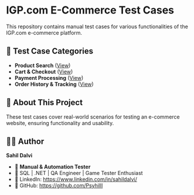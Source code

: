 # IGP.com E-Commerce Test Cases  

This repository contains manual test cases for various functionalities of the IGP.com e-commerce platform.  

## 📂 Test Case Categories  
- **Product Search** ([View](Product_Search_Test_Cases.md))  
- **Cart & Checkout** ([View](Cart_Checkout_Test_Cases.md))  
- **Payment Processing** ([View](Payment_Test_Cases.md))  
- **Order History & Tracking** ([View](Order_History_Tracking_Test_Cases.md))  

## 📌 About This Project  
These test cases cover real-world scenarios for testing an e-commerce website, ensuring functionality and usability.  

## 👨‍💻 Author  
**Sahil Dalvi**  
- 🔹 **Manual & Automation Tester**  
- 🔹 SQL | .NET | QA Engineer | Game Tester Enthusiast  
- 🔹 LinkedIn:  https://www.linkedin.com/in/sahildalvi/
- 🔹 GitHub: https://github.com/Psyhilll  
